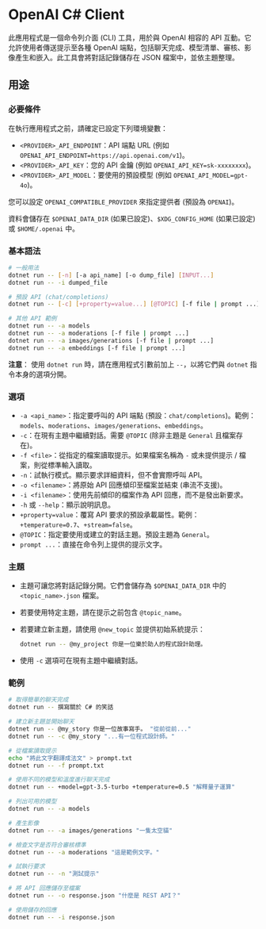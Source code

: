 # OpenAI C# Client

此應用程式是一個命令列介面 (CLI) 工具，用於與 OpenAI 相容的 API 互動。它允許使用者傳送提示至各種 OpenAI 端點，包括聊天完成、模型清單、審核、影像產生和嵌入。此工具會將對話記錄儲存在 JSON 檔案中，並依主題整理。

## 用途

### 必要條件

在執行應用程式之前，請確定已設定下列環境變數：

* `<PROVIDER>_API_ENDPOINT`：API 端點 URL (例如 `OPENAI_API_ENDPOINT=https://api.openai.com/v1`)。
* `<PROVIDER>_API_KEY`：您的 API 金鑰 (例如 `OPENAI_API_KEY=sk-xxxxxxxx`)。
* `<PROVIDER>_API_MODEL`：要使用的預設模型 (例如 `OPENAI_API_MODEL=gpt-4o`)。

您可以設定 `OPENAI_COMPATIBLE_PROVIDER` 來指定提供者 (預設為 `OPENAI`)。

資料會儲存在 `$OPENAI_DATA_DIR` (如果已設定)、`$XDG_CONFIG_HOME` (如果已設定) 或 `$HOME/.openai` 中。

### 基本語法

```bash
# 一般用法
dotnet run -- [-n] [-a api_name] [-o dump_file] [INPUT...]
dotnet run -- -i dumped_file

# 預設 API (chat/completions)
dotnet run -- [-c] [+property=value...] [@TOPIC] [-f file | prompt ...]

# 其他 API 範例
dotnet run -- -a models
dotnet run -- -a moderations [-f file | prompt ...]
dotnet run -- -a images/generations [-f file | prompt ...]
dotnet run -- -a embeddings [-f file | prompt ...]
```

**注意**： 使用 `dotnet run` 時，請在應用程式引數前加上 `--`，以將它們與 `dotnet` 指令本身的選項分開。

### 選項

* `-a <api_name>`：指定要呼叫的 API 端點 (預設：`chat/completions`)。範例：`models`、`moderations`、`images/generations`、`embeddings`。
* `-c`：在現有主題中繼續對話。需要 `@TOPIC` (除非主題是 `General` 且檔案存在)。
* `-f <file>`：從指定的檔案讀取提示。如果檔案名稱為 `-` 或未提供提示 / 檔案，則從標準輸入讀取。
* `-n`：試執行模式。顯示要求詳細資料，但不會實際呼叫 API。
* `-o <filename>`：將原始 API 回應傾印至檔案並結束 (串流不支援)。
* `-i <filename>`：使用先前傾印的檔案作為 API 回應，而不是發出新要求。
* `-h` 或 `--help`：顯示說明訊息。
* `+property=value`：覆寫 API 要求的預設承載屬性。範例：`+temperature=0.7`、`+stream=false`。
* `@TOPIC`：指定要使用或建立的對話主題。預設主題為 `General`。
* `prompt ...`：直接在命令列上提供的提示文字。

### 主題

* 主題可讓您將對話記錄分開。它們會儲存為 `$OPENAI_DATA_DIR` 中的 `<topic_name>.json` 檔案。
* 若要使用特定主題，請在提示之前包含 `@topic_name`。
* 若要建立新主題，請使用 `@new_topic` 並提供初始系統提示：

  ```bash
  dotnet run -- @my_project 你是一位樂於助人的程式設計助理。
  ```

* 使用 `-c` 選項可在現有主題中繼續對話。

### 範例

```bash
# 取得簡單的聊天完成
dotnet run -- 撰寫關於 C# 的笑話

# 建立新主題並開始聊天
dotnet run -- @my_story 你是一位故事寫手。 "從前從前..."
dotnet run -- -c @my_story "...有一位程式設計師。"

# 從檔案讀取提示
echo "將此文字翻譯成法文" > prompt.txt
dotnet run -- -f prompt.txt

# 使用不同的模型和溫度進行聊天完成
dotnet run -- +model=gpt-3.5-turbo +temperature=0.5 "解釋量子運算"

# 列出可用的模型
dotnet run -- -a models

# 產生影像
dotnet run -- -a images/generations "一隻太空貓"

# 檢查文字是否符合審核標準
dotnet run -- -a moderations "這是範例文字。"

# 試執行要求
dotnet run -- -n "測試提示"

# 將 API 回應儲存至檔案
dotnet run -- -o response.json "什麼是 REST API？"

# 使用儲存的回應
dotnet run -- -i response.json
```